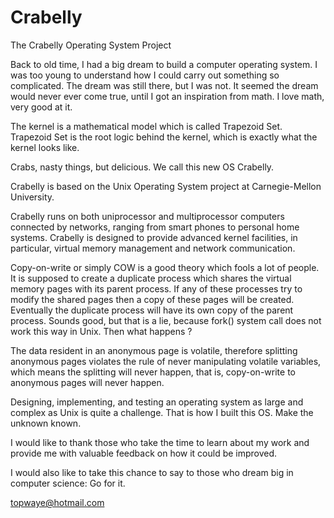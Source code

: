 # Crabelly
The Crabelly Operating System Project

Back to old time, I had a big dream to build a computer operating system. I was too young to understand how I could carry out something so complicated. The dream was still there, but I was not. It seemed the dream would never ever come true, until I got an inspiration from math. I love math, very good at it.

The kernel is a mathematical model which is called Trapezoid Set. Trapezoid Set is the root logic behind the kernel, which is exactly what the kernel looks like.

Crabs, nasty things, but delicious. We call this new OS Crabelly.

Crabelly is based on the Unix Operating System project at Carnegie-Mellon University.

Crabelly runs on both uniprocessor and multiprocessor computers connected by networks, ranging from smart phones to personal home systems. Crabelly is designed to provide advanced kernel facilities, in particular, virtual memory management and network communication.

Copy-on-write or simply COW is a good theory which fools a lot of people. It is supposed to create a duplicate process which shares the virtual memory pages with its parent process. If any of these processes try to modify the shared pages then a copy of these pages will be created. Eventually the duplicate process will have its own copy of the parent process. Sounds good, but that is a lie, because fork() system call does not work this way in Unix. Then what happens ? 

The data resident in an anonymous page is volatile, therefore splitting anonymous pages violates the rule of never manipulating volatile variables, which means the splitting will never happen, that is, copy-on-write to anonymous pages will never happen.

Designing, implementing, and testing an operating system as large and complex as Unix is quite a challenge. That is how I built this OS. Make the unknown known.

I would like to thank those who take the time to learn about my work and provide me with valuable feedback on how it could be improved.

I would also like to take this chance to say to those who dream big in computer science: Go for it.

topwaye@hotmail.com
